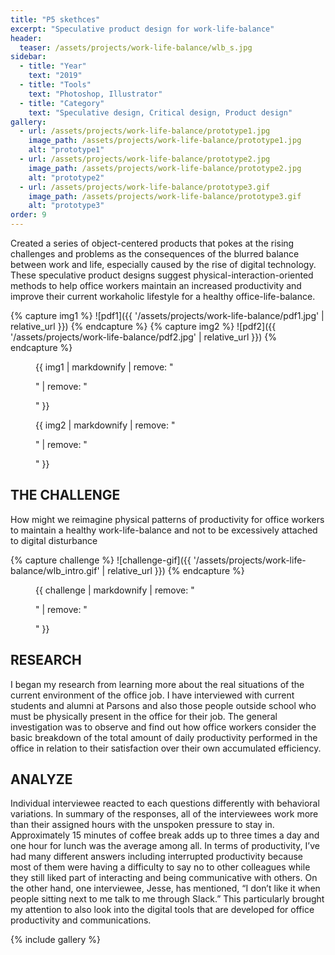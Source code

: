 ```yaml
---
title: "P5 skethces"
excerpt: "Speculative product design for work-life-balance"
header:
  teaser: /assets/projects/work-life-balance/wlb_s.jpg
sidebar:
  - title: "Year"
    text: "2019"
  - title: "Tools"
    text: "Photoshop, Illustrator"
  - title: "Category"
    text: "Speculative design, Critical design, Product design"
gallery:
  - url: /assets/projects/work-life-balance/prototype1.jpg
    image_path: /assets/projects/work-life-balance/prototype1.jpg
    alt: "prototype1"
  - url: /assets/projects/work-life-balance/prototype2.jpg
    image_path: /assets/projects/work-life-balance/prototype2.jpg
    alt: "prototype2"
  - url: /assets/projects/work-life-balance/prototype3.gif
    image_path: /assets/projects/work-life-balance/prototype3.gif
    alt: "prototype3"
order: 9
---
```


Created a series of object-centered products that pokes at the rising challenges and problems as the consequences of the blurred balance between work and life, especially caused by the rise of digital technology. These speculative product designs suggest physical-interaction-oriented methods to help office workers maintain an increased productivity and improve their current workaholic lifestyle for a healthy office-life-balance.

{% capture img1 %}
![pdf1]({{ '/assets/projects/work-life-balance/pdf1.jpg' | relative_url }})
{% endcapture %}
{% capture img2 %}
![pdf2]({{ '/assets/projects/work-life-balance/pdf2.jpg' | relative_url }})
{% endcapture %}
<figure>
  {{ img1 | markdownify | remove: "<p>" | remove: "</p>" }}
</figure>
<figure>
  {{ img2 | markdownify | remove: "<p>" | remove: "</p>" }}
</figure>

## THE CHALLENGE
How might we reimagine physical patterns of productivity for office workers to maintain a healthy work-life-balance and not to be excessively attached to digital disturbance

{% capture challenge %}
![challenge-gif]({{ '/assets/projects/work-life-balance/wlb_intro.gif' | relative_url }})
{% endcapture %}
<figure>
  {{ challenge | markdownify | remove: "<p>" | remove: "</p>" }}
</figure>

## RESEARCH
I began my research from learning more about the real situations of the current environment of the office job. I have interviewed with current students and alumni at Parsons and also those people outside school who must be physically present in the office for their job. The general investigation was to observe and find out how office workers consider the basic breakdown of the total amount of daily productivity performed in the office in relation to their satisfaction over their own accumulated efficiency.

## ANALYZE
Individual interviewee reacted to each questions differently with behavioral variations. In summary of the responses, all of the interviewees work more than their assigned hours with the unspoken pressure to stay in. Approximately 15 minutes of coffee break adds up to three times a day and one hour for lunch was the average among all. In terms of productivity, I’ve had many different answers including interrupted productivity because most of them were having a difficulty to say no to other colleagues while they still liked part of interacting and being communicative with others. On the other hand, one interviewee, Jesse, has mentioned, “I don’t like it when people sitting next to me talk to me through Slack.” This particularly brought my attention to also look into the digital tools that are developed for office productivity and communications.

{% include gallery %}
